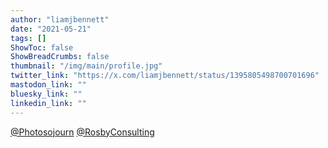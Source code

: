 ```yaml
---
author: "liamjbennett"
date: "2021-05-21"
tags: []
ShowToc: false
ShowBreadCrumbs: false
thumbnail: "/img/main/profile.jpg"
twitter_link: "https://x.com/liamjbennett/status/1395805498700701696"
mastodon_link: ""
bluesky_link: ""
linkedin_link: ""
---
```


[@Photosojourn](https://x.com/Photosojourn) [@RosbyConsulting](https://x.com/RosbyConsulting)

